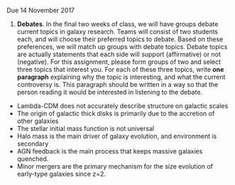 Due 14 November 2017

1) **Debates**. In the final two weeks of class, we will have groups debate current topics in galaxy research. Teams will consist of two students each, and will choose their preferred topics to debate. Based on these preferences, we will match up groups with debate topics. Debate topics are actually statements that each side will support (affirmative) or not (negative). For this assignment, please form groups of two and select three topics that interest you. For each of these three topics, write **one paragraph** explaining why the topic is interesting, and what the current controversy is. This paragraph should be written in a way so that the person reading it would be interested in listening to the debate.

* Lambda-CDM does not accurately describe structure on galactic scales
* The origin of galactic thick disks is primarily due to the accretion of other galaxies
* The stellar initial mass function is not universal
* Halo mass is the main driver of galaxy evolution, and environment is secondary
* AGN feedback is the main process that keeps massive galaxies quenched.
* Minor mergers are the primary mechanism for the size evolution of early-type galaxies since z=2.


